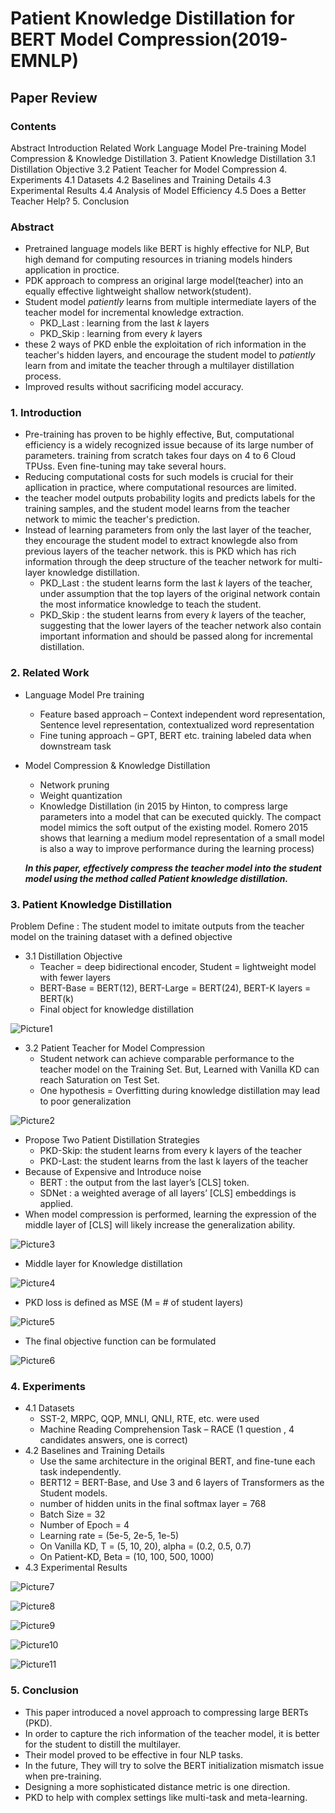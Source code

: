 # Patient Knowledge Distillation for BERT Model Compression(2019-EMNLP)
## Paper Review

### **Contents**

Abstract
Introduction
Related Work
Language Model Pre-training
Model Compression & Knowledge Distillation
3. Patient Knowledge Distillation
3.1 Distillation Objective
3.2 Patient Teacher for Model Compression
4. Experiments
4.1 Datasets
4.2 Baselines and Training Details
4.3 Experimental Results
4.4 Analysis of Model Efficiency
4.5 Does a Better Teacher Help?
5. Conclusion




### **Abstract**
 * Pretrained language models like BERT is highly effective for NLP, But high demand for computing resources in trianing models hinders application in proctice.
 * PDK approach to compress an original large model(teacher) into an equally effective lightweight shallow network(student).
 * Student model *patiently* learns from multiple intermediate layers of the teacher model for incremental knowledge extraction.
   - PKD_Last : learning from the last *k* layers
   - PKD_Skip : learning from every *k* layers
* these 2 ways of PKD enble the exploitation of rich information in the teacher's hidden layers, and encourage the student model to *patiently* learn from and imitate the teacher through a multilayer distillation process.
* Improved results without sacrificing model accuracy.

### **1. Introduction**
  *  Pre-training has proven to be highly effective, But, computational efficiency is a widely recognized issue because of its large number of parameters. training from scratch takes four days on 4 to 6 Cloud TPUss. Even fine-tuning may take several hours.
  * Reducing computational costs for such models is crucial for their apllication in practice, where computational resources are limited.
  * the teacher model outputs probability logits and predicts labels for the training samples, and the student model learns from the teacher network to mimic the teacher's prediction.
  * Instead of learning parameters from only the last layer of the teacher, they encourage the student model to extract knowlegde also from previous layers of the teacher network. this is PKD which has rich information through the deep structure of the teacher network for multi-layer knowledge distillation.
    - PKD_Last : the student learns form the last *k* layers of the teacher, under assumption that the top layers of the original network contain the most informatice knowledge to teach the student.
    - PKD_Skip : the student learns from every *k* layers of the teacher, suggesting that the lower layers of the teacher network also contain important information and should be passed along for incremental distillation.
    
### **2. Related Work**
   * Language Model Pre training
      - Feature based approach – Context independent word representation, Sentence level representation, contextualized word           representation
      - Fine tuning approach – GPT, BERT etc. training labeled data when downstream task 
   * Model Compression & Knowledge Distillation
      - Network pruning 
      - Weight quantization 
      - Knowledge Distillation (in 2015 by Hinton, to compress large parameters into a model that can be executed quickly. The compact model mimics the soft output of the existing model. Romero 2015 shows that learning a medium model representation of a small model is also a way to improve performance during the learning process)
      
      ***In this paper, effectively compress the teacher model into the student model using the method called Patient knowledge distillation.***
      
### **3. Patient Knowledge Distillation**
Problem Define : The student model to imitate outputs from the teacher model on the training dataset with a defined objective
   * 3.1 Distillation Objective
      - Teacher = deep bidirectional encoder, Student = lightweight model with fewer layers
      - BERT-Base = BERT(12), BERT-Large = BERT(24), BERT-K layers = BERT(k)
      - Final object for knowledge distillation 
      
![Picture1](https://user-images.githubusercontent.com/65929463/84465351-be4b0d80-acb1-11ea-9271-a5db165d8823.jpg)

   * 3.2 Patient Teacher for Model Compression
      - Student network can achieve comparable performance to the teacher model on the Training Set. But, Learned with Vanilla KD can reach Saturation on Test Set. 
      - One hypothesis = Overfitting during knowledge distillation may lead to poor generalization
      
![Picture2](https://user-images.githubusercontent.com/65929463/84465359-c1de9480-acb1-11ea-9ba1-727289fa70a4.jpg)

   * Propose Two Patient Distillation Strategies
       - PKD-Skip: the student learns from every k layers of the teacher
       - PKD-Last: the student learns from the last k layers of the teacher
   * Because of Expensive and Introduce noise
       - BERT : the output from the last layer’s [CLS] token.
       - SDNet : a weighted average of all layers’ [CLS] embeddings is applied.
   * When model compression is performed, learning the expression of the middle layer of [CLS] will likely increase the generalization ability.

![Picture3](https://user-images.githubusercontent.com/65929463/84465372-c86d0c00-acb1-11ea-9dda-1b7c3a14672b.jpg)

* Middle layer for Knowledge distillation                                          

![Picture4](https://user-images.githubusercontent.com/65929463/84465374-ca36cf80-acb1-11ea-9696-3a68a9afc0e6.jpg)

* PKD loss is defined as MSE (M = # of student layers)


![Picture5](https://user-images.githubusercontent.com/65929463/84465381-ce62ed00-acb1-11ea-8e14-689c35ef1fff.jpg)

* The final objective function can be formulated

![Picture6](https://user-images.githubusercontent.com/65929463/84465385-d0c54700-acb1-11ea-9c96-44297b506a63.jpg)

### **4. Experiments**
   * 4.1 Datasets
      - SST-2, MRPC, QQP, MNLI, QNLI, RTE, etc. were used
      - Machine Reading Comprehension Task – RACE (1 question , 4 candidates answers, one is correct) 
   * 4.2 Baselines and Training Details
      - Use the same architecture in the original BERT, and fine-tune each task independently.
      - BERT12 = BERT-Base, and Use 3 and 6 layers of Transformers as the Student models. 
      - number of hidden units in the final softmax layer = 768
      - Batch Size = 32
      - Number of Epoch = 4 
      - Learning rate = (5e-5, 2e-5, 1e-5)
      - On Vanilla KD, T = (5, 10, 20), alpha = (0.2, 0.5, 0.7)
      - On Patient-KD, Beta = (10, 100, 500, 1000)
   * 4.3 Experimental Results

![Picture7](https://user-images.githubusercontent.com/65929463/84465390-d3c03780-acb1-11ea-87c9-dd8d3af36f5a.jpg)

![Picture8](https://user-images.githubusercontent.com/65929463/84465393-d589fb00-acb1-11ea-941d-e7129a009e39.jpg)

![Picture9](https://user-images.githubusercontent.com/65929463/84465397-d884eb80-acb1-11ea-8049-6a2ee8890cb9.jpg)

![Picture10](https://user-images.githubusercontent.com/65929463/84465404-da4eaf00-acb1-11ea-9833-542587054040.jpg)

![Picture11](https://user-images.githubusercontent.com/65929463/84465407-dd499f80-acb1-11ea-8b3c-720b73a82a44.jpg)

### **5. Conclusion** 
   * This paper introduced a novel approach to compressing large BERTs (PKD).
   * In order to capture the rich information of the teacher model, it is better for the student to distill the multilayer.
   * Their model proved to be effective in four NLP tasks.
   * In the future, They will try to solve the BERT initialization mismatch issue when pre-training.
   * Designing a more sophisticated distance metric is one direction.
   * PKD to help with complex settings like multi-task and meta-learning.

